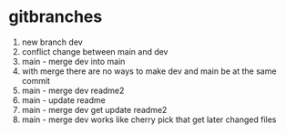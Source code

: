 # gitbranches

1. new branch dev
1. conflict change between main and dev
2. main - merge dev into main
3. with merge there are no ways to make dev and main be at the same commit
4. main - merge dev readme2
5. main - update readme
6. main - merge dev get update readme2
7. main - merge dev works like cherry pick that get later changed files